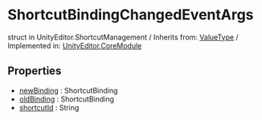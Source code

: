 # ShortcutBindingChangedEventArgs
struct in UnityEditor.ShortcutManagement
 / Inherits from: <a href="https://docs.unity3d.com/6000.2/Documentation/ScriptReference/ValueType.html">ValueType</a> / Implemented in: <a href="https://docs.unity3d.com/6000.2/Documentation/ScriptReference/UnityEditor.CoreModule.html">UnityEditor.CoreModule</a>

## Properties
- <a href="https://docs.unity3d.com/6000.2/Documentation/ScriptReference/ShortcutBindingChangedEventArgs-newBinding.html">newBinding</a> : ShortcutBinding
- <a href="https://docs.unity3d.com/6000.2/Documentation/ScriptReference/ShortcutBindingChangedEventArgs-oldBinding.html">oldBinding</a> : ShortcutBinding
- <a href="https://docs.unity3d.com/6000.2/Documentation/ScriptReference/ShortcutBindingChangedEventArgs-shortcutId.html">shortcutId</a> : String
